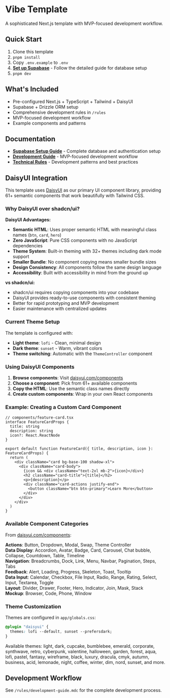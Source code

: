 # Vibe Template

A sophisticated Next.js template with MVP-focused development workflow.

## Quick Start
1. Clone this template
2. `pnpm install`
3. Copy `.env.example` to `.env`
4. **[Set up Supabase](docs/supabase-setup.md)** - Follow the detailed guide for database setup
5. `pnpm dev`

## What's Included
- Pre-configured Next.js + TypeScript + Tailwind + DaisyUI
- Supabase + Drizzle ORM setup
- Comprehensive development rules in `/rules`
- MVP-focused development workflow
- Example components and patterns

## Documentation
- **[Supabase Setup Guide](docs/supabase-setup.md)** - Complete database and authentication setup
- **[Development Guide](rules/development-guide.mdc)** - MVP-focused development workflow
- **[Technical Rules](rules/technical/)** - Development patterns and best practices

## DaisyUI Integration

This template uses [DaisyUI](https://daisyui.com/components/) as our primary UI component library, providing 61+ semantic components that work beautifully with Tailwind CSS.

### Why DaisyUI over shadcn/ui?

**DaisyUI Advantages:**
- **Semantic HTML**: Uses proper semantic HTML with meaningful class names (`btn`, `card`, `hero`)
- **Zero JavaScript**: Pure CSS components with no JavaScript dependencies
- **Theme System**: Built-in theming with 32+ themes including dark mode support
- **Smaller Bundle**: No component copying means smaller bundle sizes
- **Design Consistency**: All components follow the same design language
- **Accessibility**: Built with accessibility in mind from the ground up

**vs shadcn/ui:**
- shadcn/ui requires copying components into your codebase
- DaisyUI provides ready-to-use components with consistent theming
- Better for rapid prototyping and MVP development
- Easier maintenance with centralized updates

### Current Theme Setup

The template is configured with:
- **Light theme**: `lofi` - Clean, minimal design
- **Dark theme**: `sunset` - Warm, vibrant colors
- **Theme switching**: Automatic with the `ThemeController` component

### Using DaisyUI Components

1. **Browse components**: Visit [daisyui.com/components](https://daisyui.com/components/)
2. **Choose a component**: Pick from 61+ available components
3. **Copy the HTML**: Use the semantic class names directly
4. **Create custom components**: Wrap in your own React components

### Example: Creating a Custom Card Component

```tsx
// components/feature-card.tsx
interface FeatureCardProps {
  title: string
  description: string
  icon?: React.ReactNode
}

export default function FeatureCard({ title, description, icon }: FeatureCardProps) {
  return (
    <div className="card bg-base-100 shadow-xl">
      <div className="card-body">
        {icon && <div className="text-2xl mb-2">{icon}</div>}
        <h2 className="card-title">{title}</h2>
        <p>{description}</p>
        <div className="card-actions justify-end">
          <button className="btn btn-primary">Learn More</button>
        </div>
      </div>
    </div>
  )
}
```

### Available Component Categories

From [daisyui.com/components](https://daisyui.com/components/):

**Actions**: Button, Dropdown, Modal, Swap, Theme Controller  
**Data Display**: Accordion, Avatar, Badge, Card, Carousel, Chat bubble, Collapse, Countdown, Table, Timeline  
**Navigation**: Breadcrumbs, Dock, Link, Menu, Navbar, Pagination, Steps, Tabs  
**Feedback**: Alert, Loading, Progress, Skeleton, Toast, Tooltip  
**Data Input**: Calendar, Checkbox, File Input, Radio, Range, Rating, Select, Input, Textarea, Toggle  
**Layout**: Divider, Drawer, Footer, Hero, Indicator, Join, Mask, Stack  
**Mockup**: Browser, Code, Phone, Window

### Theme Customization

Themes are configured in `app/globals.css`:
```css
@plugin "daisyui" {
  themes: lofi --default, sunset --prefersdark;
}
```

Available themes: light, dark, cupcake, bumblebee, emerald, corporate, synthwave, retro, cyberpunk, valentine, halloween, garden, forest, aqua, lofi, pastel, fantasy, wireframe, black, luxury, dracula, cmyk, autumn, business, acid, lemonade, night, coffee, winter, dim, nord, sunset, and more.

## Development Workflow
See `/rules/development-guide.mdc` for the complete development process.